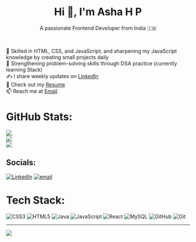 <h1 align="center"><b>Hi 👋, I'm Asha H P</b></h1>

<p align="center">A passionate Frontend Developer from India 🇮🇳</p><br>

🚀 Skilled in HTML, CSS, and JavaScript, and sharpening my JavaScript knowledge by creating small projects daily<br>
📘 Strengthening problem-solving skills through DSA practice (currently learning Stack)<br>
✍️ I share weekly updates on [LinkedIn](https://www.linkedin.com/in/ashahp16/)  <br>
📑 Check out my [Resume](https://drive.google.com/file/d/1KcxCLtUJE382peQsErSdV_oUHP4kEwXB/view?usp=sharing)  <br>
📫 Reach me at [Email](mailto:ashahp2003@gmail.com)


# GitHub Stats:
![](https://github-readme-stats.vercel.app/api?username=asha-16&theme=default&hide_border=false&include_all_commits=true&count_private=true)<br/>
![](https://nirzak-streak-stats.vercel.app/?user=asha-16&theme=default&hide_border=false)<br/>
![](https://github-readme-stats.vercel.app/api/top-langs/?username=asha-16&theme=default&hide_border=false&include_all_commits=true&count_private=true&layout=compact)


## Socials:
[![LinkedIn](https://img.shields.io/badge/LinkedIn-%230077B5.svg?logo=linkedin&logoColor=white)](https://linkedin.com/in/https://www.linkedin.com/in/ashahp16/) [![email](https://img.shields.io/badge/Email-D14836?logo=gmail&logoColor=white)](mailto:ashahp2003@gmail.com) 


# Tech Stack:
![CSS3](https://img.shields.io/badge/css3-%231572B6.svg?style=flat&logo=css3&logoColor=white) ![HTML5](https://img.shields.io/badge/html5-%23E34F26.svg?style=flat&logo=html5&logoColor=white) ![Java](https://img.shields.io/badge/java-%23ED8B00.svg?style=flat&logo=openjdk&logoColor=white) ![JavaScript](https://img.shields.io/badge/javascript-%23323330.svg?style=flat&logo=javascript&logoColor=%23F7DF1E) ![React](https://img.shields.io/badge/react-%2320232a.svg?style=flat&logo=react&logoColor=%2361DAFB) ![MySQL](https://img.shields.io/badge/mysql-4479A1.svg?style=flat&logo=mysql&logoColor=white) ![GitHub](https://img.shields.io/badge/github-%23121011.svg?style=flat&logo=github&logoColor=white) ![Git](https://img.shields.io/badge/git-%23F05033.svg?style=flat&logo=git&logoColor=white)


---
[![](https://visitcount.itsvg.in/api?id=asha-16&icon=0&color=0)](https://visitcount.itsvg.in)

<!-- Proudly created with GPRM ( https://gprm.itsvg.in ) -->
